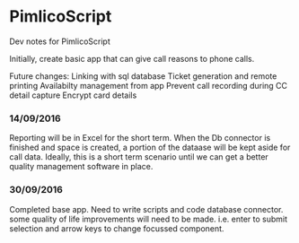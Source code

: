 # PimlicoScript

Dev notes for PimlicoScript

Initially, create basic app that can give call reasons to phone calls.

Future changes:
  Linking with sql database
  Ticket generation and remote printing
  Availabilty management from app
  Prevent call recording during CC detail capture
  Encrypt card details


### 14/09/2016  
Reporting will be in Excel for the short term. When the Db connector is finished and space is created, a portion of the dataase will be kept aside for call data. Ideally, this is a short term scenario until we can get a better quality management software in place.

### 30/09/2016
Completed base app. Need to write scripts and code database connector. some quality of life improvements will need to be made. i.e. enter to submit selection and arrow keys to change focussed component.

  
